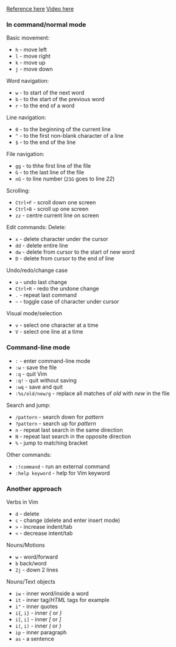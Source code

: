 [Reference here](https://ctoomey.com/mastering-the-vim-language-slides.pdf)
[Video here](https://youtu.be/wlR5gYd6um0)

### In command/normal mode

Basic movement:
- `h` - move left
- `l` - move right
- `k` - move up
- `j` - move down

Word navigation:
- `w` - to start of the next word
- `b` - to the start of the previous word
- `r` - to the end of a word

Line navigation:
- `0` - to the beginning of the current line
- `^` - to the first non-blank character of a line
- `$` - to the end of the line

File navigation:
- `gg` - to thhe first line of the file
- `G` - to the last line of the file
- `nG` - to line number (`21G` goes to line *22*)

Scrolling:
- `Ctrl+F` - scroll down one screen
- `Ctrl+B` - scroll up one screen
- `zz` - centre current line on screen

Edit commands:
Delete:
- `x` - delete character under the cursor
- `dd` - delete entire line
- `dw` - delete from cursor to the start of new word
- `D` - delete from cursor to the end of line

Undo/redo/change case
- `u` - undo last change
- `Ctrl+R` - redo the undone change
- `.` - repeat last command
- `~` - toggle case of character under cursor

Visual mode/selection
- `v` - select one character at a time
- `V` - select one line at a time

### Command-line mode
- `:` - enter command-line mode
- `:w` - save the file
- `:q` - quit Vim
- `:q!` - quit without saving
- `:wq` - save and quit
- `:%s/old/new/g` - replace all matches of *old* with *new* in the file

Search and jump:
- `/pattern` - search down for *pattern*
- `?pattern` - search up for *pattern*
- `n` - repeat last search in the same direction
- `N` - repeat last search in the opposite direction
- `%` - jump to matching bracket

Other commands:
- `:!command` - run an external command
- `:help keyword` - help for Vim keyword


### Another approach
Verbs in Vim
- `d` - delete  
- `c` - change (delete and enter insert mode)  
- `>` - increase indent/tab
- `<` - decrease intent/tab

Nouns/Motions
- `w` - word/forward
- `b` back/word
- `2j` - down 2 lines

Nouns/Text objects
- `iw` - inner word/inside a word
- `it` - inner tag/*HTML* tags for example
- `i"` - inner quotes
- `i{`, `i}` - inner *{* or *}*
- `i[`, `i]` - inner *[* or *]*
- `i(`, `i)` - inner *(* or *)*
- `ip` - inner paragraph
- `as` - a sentence

